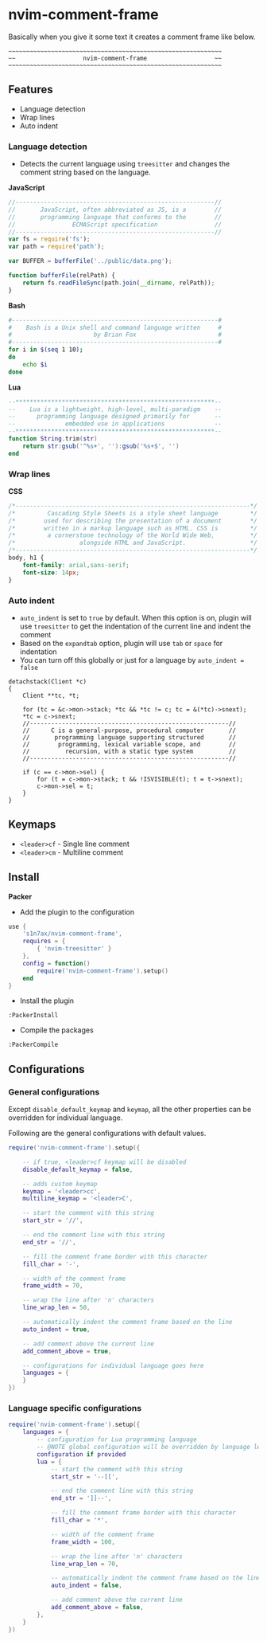 # nvim-comment-frame

Basically when you give it some text it creates a comment frame like below.

```
~~~~~~~~~~~~~~~~~~~~~~~~~~~~~~~~~~~~~~~~~~~~~~~~~~~~~~~~~~~~
~~                   nvim-comment-frame                   ~~
~~~~~~~~~~~~~~~~~~~~~~~~~~~~~~~~~~~~~~~~~~~~~~~~~~~~~~~~~~~~
```

## Features

- Language detection
- Wrap lines
- Auto indent

### Language detection

- Detects the current language using `treesitter` and changes
the comment string based on the language.

**JavaScript**

```javascript
//--------------------------------------------------------//
//       JavaScript, often abbreviated as JS, is a        //
//       programming language that conforms to the        //
//                ECMAScript specification                //
//--------------------------------------------------------//
var fs = require('fs');
var path = require('path');

var BUFFER = bufferFile('../public/data.png');

function bufferFile(relPath) {
    return fs.readFileSync(path.join(__dirname, relPath));
}
```

**Bash**

```bash
#----------------------------------------------------------#
#    Bash is a Unix shell and command language written     #
#                       by Brian Fox                       #
#----------------------------------------------------------#
for i in $(seq 1 10);
do
    echo $i
done
```

**Lua**

```lua
--********************************************************--
--    Lua is a lightweight, high-level, multi-paradigm    --
--      programming language designed primarily for       --
--              embedded use in applications              --
--********************************************************--
function String.trim(str)
    return str:gsub('^%s+', ''):gsub('%s+$', '')
end
```

### Wrap lines

**CSS**

```css
/*------------------------------------------------------------------*/
/*         Cascading Style Sheets is a style sheet language         */
/*        used for describing the presentation of a document        */
/*        written in a markup language such as HTML. CSS is         */
/*         a cornerstone technology of the World Wide Web,          */
/*                  alongside HTML and JavaScript.                  */
/*------------------------------------------------------------------*/
body, h1 {
    font-family: arial,sans-serif;
    font-size: 14px;
}
```

### Auto indent

- `auto_indent` is set to `true` by default. When this option is on, plugin will
use `treesitter` to get the indentation of the current line and indent the comment
- Based on the `expandtab` option, plugin will use `tab` or `space` for
  indentation
- You can turn off this globally or just for a language by `auto_indent = false`

```
detachstack(Client *c)
{
    Client **tc, *t;

    for (tc = &c->mon->stack; *tc && *tc != c; tc = &(*tc)->snext);
    *tc = c->snext;
    //--------------------------------------------------------//
    //      C is a general-purpose, procedural computer       //
    //       programming language supporting structured       //
    //        programming, lexical variable scope, and        //
    //          recursion, with a static type system          //
    //--------------------------------------------------------//

    if (c == c->mon->sel) {
        for (t = c->mon->stack; t && !ISVISIBLE(t); t = t->snext);
        c->mon->sel = t;
    }
}
```

## Keymaps

- `<leader>cf` - Single line comment
- `<leader>cm` - Multiline comment

## Install

**Packer**

- Add the plugin to the configuration

```lua
use { 
    's1n7ax/nvim-comment-frame',
    requires = {
        { 'nvim-treesitter' }
    },
    config = function()
        require('nvim-comment-frame').setup()
    end
}
```

- Install the plugin

```vim
:PackerInstall
```

- Compile the packages

```
:PackerCompile
```

## Configurations

### General configurations

Except `disable_default_keymap` and `keymap`, all the other properties can be
overridden for individual language.

Following are the general configurations with default values.

```lua
require('nvim-comment-frame').setup({

    -- if true, <leader>cf keymap will be disabled
    disable_default_keymap = false,

    -- adds custom keymap
    keymap = '<leader>cc',
    multiline_keymap = '<leader>C',

    -- start the comment with this string
    start_str = '//',

    -- end the comment line with this string
    end_str = '//',

    -- fill the comment frame border with this character
    fill_char = '-',

    -- width of the comment frame
    frame_width = 70,

    -- wrap the line after 'n' characters
    line_wrap_len = 50,

    -- automatically indent the comment frame based on the line
    auto_indent = true,

    -- add comment above the current line
    add_comment_above = true,

    -- configurations for individual language goes here
    languages = {
    }
})
```

### Language specific configurations

```lua
require('nvim-comment-frame').setup({
    languages = {
        -- configuration for Lua programming language
        -- @NOTE global configuration will be overridden by language level
        configuration if provided
        lua = {
            -- start the comment with this string
            start_str = '--[[',

            -- end the comment line with this string
            end_str = ']]--',

            -- fill the comment frame border with this character
            fill_char = '*',

            -- width of the comment frame
            frame_width = 100,

            -- wrap the line after 'n' characters
            line_wrap_len = 70,

            -- automatically indent the comment frame based on the line
            auto_indent = false,

            -- add comment above the current line
            add_comment_above = false,
        },
    }
})
```

